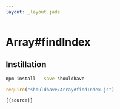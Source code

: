 ```yaml
---
layout: _layout.jade
---
```


# Array#findIndex

## Instillation

```sh
npm install --save shouldhave
```

```js
require("shouldhave/Array#findIndex.js")
```

```js
{{source}}
```